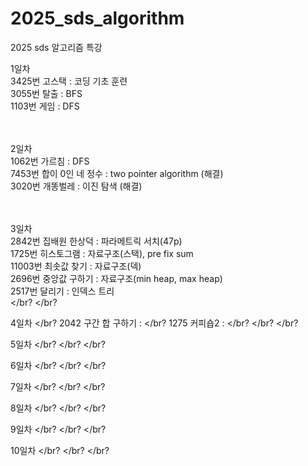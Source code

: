 # 2025_sds_algorithm
2025 sds 알고리즘 특강

1일차 </br>
3425번 고스택 : 코딩 기초 훈련 </br>
3055번 탈출 : BFS </br>
1103번 게임 : DFS </br>
</br>
</br>

2일차 </br>
1062번 가르침 : DFS </br>
7453번 합이 0인 네 정수 : two pointer algorithm (해결) </br>
3020번 개똥벌레 : 이진 탐색 (해결) </br>
</br>
</br>

3일차 </br>
2842번 집배원 한상덕 : 파라메트릭 서치(47p) </br>
1725번 히스토그램 : 자료구조(스택), pre fix sum </br>
11003번 최솟값 찾기 : 자료구조(덱) </br>
2696번 중앙값 구하기 : 자료구조(min heap, max heap) </br>
2517번 달리기 : 인덱스 트리 </br>
</br?
</br?

4일차 </br?
2042 구간 합 구하기 : </br?
1275 커피숍2 : </br?
</br?
</br?

5일차 </br?
</br?
</br?

6일차 </br?
</br?
</br?

7일차 </br?
</br?
</br?

8일차 </br?
</br?
</br?

9일차 </br?
</br?
</br?

10일차 </br?
</br?
</br?
